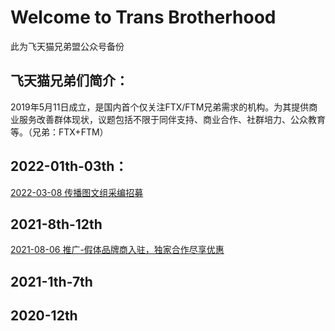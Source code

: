# Welcome to Trans Brotherhood

此为飞天猫兄弟盟公众号备份

## 飞天猫兄弟们简介：

2019年5月11日成立，是国内首个仅关注FTX/FTM兄弟需求的机构。为其提供商业服务改善群体现状，议题包括不限于同伴支持、商业合作、社群培力、公众教育等。（兄弟：FTX+FTM）

## 2022-01th-03th：

[2022-03-08 传播图文组采编招募](https://htmlpreview.github.io//?https://github.com/FTMMaoGe/2022-01th-03th/blob/af96976fa48d567e02b5e8c1fbf6443b2778dcf0/%5B%E9%A3%9E%E5%A4%A9%E7%8C%AB%E5%85%84%E5%BC%9F%E7%9B%9F%5D%20-%202022-03-08%20%E4%BC%A0%E6%92%AD%E5%9B%BE%E6%96%87%E7%BB%84%E9%87%87%E7%BC%96%E6%8B%9B%E5%8B%9F.html)

## 2021-8th-12th

[2021-08-06 推广-假体品牌商入驻，独家合作尽享优惠](https://htmlpreview.github.io//?https://github.com/FTMMaoGe/2021-8th-12th/blob/527347c16f481202612cc123a05c9bf3bd93a81d/%5B%E9%A3%9E%E5%A4%A9%E7%8C%AB%E5%85%84%E5%BC%9F%E7%9B%9F%5D%20-%202021-08-06%20%E6%8E%A8%E5%B9%BF-%E5%81%87%E4%BD%93%E5%93%81%E7%89%8C%E5%95%86%E5%85%A5%E9%A9%BB%EF%BC%8C%E7%8B%AC%E5%AE%B6%E5%90%88%E4%BD%9C%E5%B0%BD%E4%BA%AB%E4%BC%98%E6%83%A0.html)

## 2021-1th-7th

## 2020-12th
